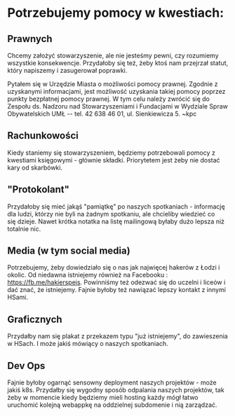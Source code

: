 # Potrzebujemy pomocy w kwestiach:

## Prawnych

Chcemy założyć stowarzyszenie, ale nie jesteśmy pewni, czy rozumiemy wszystkie
konsekwencje. Przydałoby się też, żeby ktoś nam przejrzał statut, który
napiszemy i zasugerował poprawki.

Pytałem się w Urzędzie Miasta o możliwości pomocy prawnej. Zgodnie z uzyskanymi informacjami, jest możliwość uzyskania takiej pomocy poprzez punkty bezpłatnej pomocy prawnej. W tym celu należy zwrócić się do Zespołu ds. Nadzoru nad Stowarzyszeniami i Fundacjami w Wydziale Spraw Obywatelskich UMŁ -- tel. 42 638 46 01, ul. Sienkiewicza 5. ~kpc

## Rachunkowości

Kiedy staniemy się stowarzyszeniem, będziemy potrzebowali pomocy z kwestiami
księgowymi - głównie składki. Priorytetem jest żeby nie dostać kary od
skarbówki.

## "Protokolant"

Przydałoby się mieć jakąś "pamiątkę" po naszych spotkaniach - informację dla ludzi, którzy nie byli na żadnym spotkaniu, ale chcieliby wiedzieć co się dzieje. Nawet krótka notatka na listę mailingową byłaby dużo lepsza niż totalnie nic.

## Media (w tym social media)

Potrzebujemy, żeby dowiedziało się o nas jak najwięcej hakerów z Łodzi
i okolic. Od niedawna istniejemy również na Facebooku : https://fb.me/hakierspejs.
 Powinniśmy też odezwać się do uczelni
i liceów i dać znać, że istniejemy. Fajnie byłoby też nawiązać lepszy kontakt z innymi HSami.

## Graficznych

Przydałby nam się plakat z przekazem typu "już istniejemy", do
zawieszenia w HSach. I może jakiś mówiący o naszych spotkaniach.

## Dev Ops

Fajnie byłoby ogarnąć sensowny deployment naszych projektów - może jakiś
k8s. Przydałby się wygodny sposób odpalania naszych projektów, tak żeby w
momencie kiedy będziemy mieli hosting każdy mógł łatwo uruchomić kolejną
webappkę na oddzielnej subdomenie i nią zarządzać.